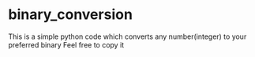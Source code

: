 # binary_conversion

This is a simple python code which converts any number(integer) to your preferred binary
Feel free to copy it
